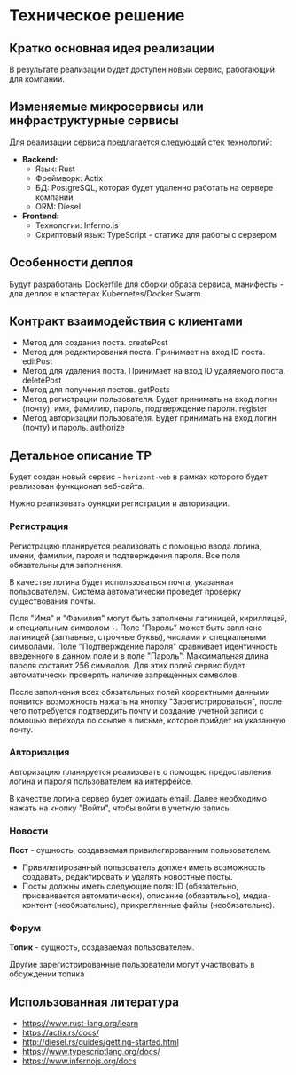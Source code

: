 # Техническое решение

## **Кратко основная идея реализации**

В результате реализации будет доступен новый сервис, работающий для компании.

## **Изменяемые микросервисы или инфраструктурные сервисы**

Для реализации сервиса предлагается следующий стек технологий:

- **Backend:**
    - Язык: Rust
    - Фреймворк: Actix
    - БД: PostgreSQL, которая будет удаленно работать на сервере компании
    - ORM: Diesel
- **Frontend:**
    - Технологии: Inferno.js
    - Скриптовый язык: TypeScript - статика для работы с сервером

## **Особенности деплоя**

Будут разработаны Dockerfile для сборки образа сервиса, манифесты - для деплоя в кластерах Kubernetes/Docker Swarm.

## **Контракт взаимодействия с клиентами**

- Метод для создания поста. createPost
- Метод для редактирования поста. Принимает на вход ID поста. editPost
- Метод для удаления поста. Принимает на вход ID удаляемого поста. deletePost
- Метод для получения постов. getPosts
- Метод регистрации пользователя. Будет принимать на вход логин (почту), имя, фамилию, пароль, подтверждение пароля. register
- Метод авторизации пользователя. Будет принимать на вход логин (почту) и пароль. authorize

## **Детальное описание ТР**

Будет создан новый сервис - `horizont-web` в рамках которого будет реализован функционал веб-сайта.

Нужно реализовать функции регистрации и авторизации.

### Регистрация

Регистрацию планируется реализовать с помощью ввода логина, имени, фамилии, пароля и подтверждения пароля. Все поля обязательны для заполнения.

В качестве логина будет использоваться почта, указанная пользователем. Система автоматически проведет проверку существования почты.

Поля "Имя" и "Фамилия" могут быть заполнены латиницей, кириллицей, и специальным символом `-`.
Поле "Пароль" может быть заплнено латиницей (заглавные, строчные буквы), числами и специальными символами.
Поле "Подтверждение пароля" сравнивает идентичность введенного в данном поле и в поле "Пароль". Максимальная длина пароля составит 256 символов.
Для этих полей сервис будет автоматически проверять наличие запрещенных символов.

После заполнения всех обязательных полей корректными данными появится возможность нажать на кнопку "Зарегистрироваться", после чего потребуется подтвердить почту и создание учетной записи с помощью перехода по ссылке в письме, которое прийдет на указанную почту.

### Авторизация

Авторизацию планируется реализовать с помощью предоставления логина и пароля пользователем на интерфейсе.

В качестве логина сервер будет ожидать email. Далее необходимо нажать на кнопку "Войти", чтобы войти в учетную запись.

### Новости

**Пост** - сущность, создаваемая привилегированным пользователем.

- Привилегированный пользователь должен иметь возможность создавать, редактировать и удалять новостные посты.
- Посты должны иметь следующие поля: ID (обязательно, присваивается автоматически), описание (обязательно), медиа-контент (необязательно), прикрепленные файлы (необязательно).

### Форум

**Топик** - сущность, создаваемая пользователем.

Другие зарегистрированные пользователи могут участвовать в обсуждении топика

## **Использованная литература**

- https://www.rust-lang.org/learn
- https://actix.rs/docs/
- http://diesel.rs/guides/getting-started.html
- https://www.typescriptlang.org/docs/
- https://www.infernojs.org/docs
